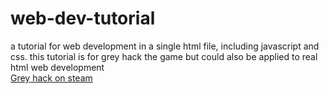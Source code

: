 # web-dev-tutorial
a tutorial for web development in a single html file, including javascript and css. this tutorial is for grey hack the game but could also be applied to real html web development
<br>[Grey hack on steam](https://store.steampowered.com/app/605230/Grey_Hack/)
